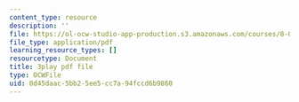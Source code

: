 ```yaml
---
content_type: resource
description: ''
file: https://ol-ocw-studio-app-production.s3.amazonaws.com/courses/8-01sc-classical-mechanics-fall-2016/0d45daac5bb25ee5cc7a94fccd6b9860_0PrwAbgoMA.pdf
file_type: application/pdf
learning_resource_types: []
resourcetype: Document
title: 3play pdf file
type: OCWFile
uid: 0d45daac-5bb2-5ee5-cc7a-94fccd6b9860
---
```

